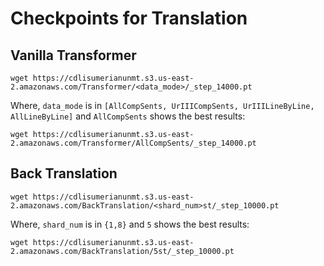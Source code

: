 # Checkpoints for Translation

## Vanilla Transformer

```
wget https://cdlisumerianunmt.s3.us-east-2.amazonaws.com/Transformer/<data_mode>/_step_14000.pt
````
Where, ```data_mode``` is in ```[AllCompSents, UrIIICompSents, UrIIILineByLine, AllLineByLine]``` and ```AllCompSents``` shows the best results:

```
wget https://cdlisumerianunmt.s3.us-east-2.amazonaws.com/Transformer/AllCompSents/_step_14000.pt
````

## Back Translation 

```
wget https://cdlisumerianunmt.s3.us-east-2.amazonaws.com/BackTranslation/<shard_num>st/_step_10000.pt
```
Where, ```shard_num``` is in ```{1,8}``` and ```5``` shows the best results:

```
wget https://cdlisumerianunmt.s3.us-east-2.amazonaws.com/BackTranslation/5st/_step_10000.pt
```
